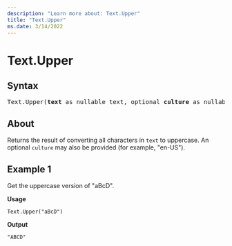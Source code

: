 ```yaml
---
description: "Learn more about: Text.Upper"
title: "Text.Upper"
ms.date: 3/14/2022
---
```

# Text.Upper

## Syntax

<pre>
Text.Upper(<b>text</b> as nullable text, optional <b>culture</b> as nullable text) as nullable text
</pre>  
  
## About

Returns the result of converting all characters in `text` to uppercase. An optional `culture` may also be provided (for example, "en-US").

## Example 1

Get the uppercase version of "aBcD".

**Usage**

```powerquery-m
Text.Upper("aBcD")
```

**Output**

`"ABCD"`
